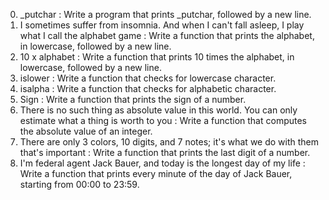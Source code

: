 0. _putchar : Write a program that prints _putchar, followed by a new line.
1. I sometimes suffer from insomnia. And when I can't fall asleep, I play what I call the alphabet game : Write a function that prints the alphabet, in lowercase, followed by a new line.
2. 10 x alphabet : Write a function that prints 10 times the alphabet, in lowercase, followed by a new line.
3. islower : Write a function that checks for lowercase character.
4. isalpha : Write a function that checks for alphabetic character.
5. Sign : Write a function that prints the sign of a number.
6. There is no such thing as absolute value in this world. You can only estimate what a thing is worth to you : Write a function that computes the absolute value of an integer.
7. There are only 3 colors, 10 digits, and 7 notes; it's what we do with them that's important : Write a function that prints the last digit of a number.
8. I'm federal agent Jack Bauer, and today is the longest day of my life : Write a function that prints every minute of the day of Jack Bauer, starting from 00:00 to 23:59.
